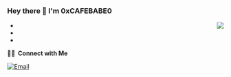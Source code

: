 ### Hey there 👋 I'm 0xCAFEBABE0

<img align="right" src="https://github-readme-stats.vercel.app/api?username=0xCAFEBABE0&show_icons=true&icon_color=58a6ff&text_color=333333&bg_color=0,EC6C6C,FFD479,FFFC79,73FA79&theme=graywhite&include_all_commits=true&hide_title=true&hide_border=true" />

* 
* 
* 

**🤝🏻 &nbsp;Connect with Me**

<a href="mailto:gnornehc@gmail.com"><img alt="Email" src="https://img.shields.io/badge/Email-gnornehc@gmail.com-blue?style=flat-square&logo=gmail"></a>



<!--
<div align="center">
 <a href="https://git.io/typing-svg"><img src="https://readme-typing-svg.herokuapp.com?size=27&duration=3800&vCenter=true&font=Roboto&pause=1100&width=660&&lines=%E2%9C%A8Rage%2Crage+against+the+dying+of+the+light." alt="Typing SVG" /></a> 

<img src="https://github-profile-summary-cards.vercel.app/api/cards/profile-details?username=0xCAFEBABE0&theme=github_dark" />
<span>  </span>
<img align="" height="137px" src="https://github-readme-stats.vercel.app/api?username=0xCAFEBABE0&hide_title=true&hide_border=true&show_icons=true&include_all_commits=true&line_height=21&bg_color=0,EC6C6C,FFD479,FFFC79,73FA79&theme=graywhite" />
<img align="" height="137px" src="https://github-readme-stats.vercel.app/api/top-langs/?username=0xCAFEBABE0&hide_title=true&hide_border=true&layout=compact&bg_color=0,73FA79,73FDFF,D783FF&theme=graywhite" />

<span>  </span>
</div>
 -->

<!--
**oongrider/oongrider** is a ✨ _special_ ✨ repository because its `README.md` (this file) appears on your GitHub profile.

Here are some ideas to get you started:

- 🔭 I’m currently working on ...
- 🌱 I’m currently learning ...
- 👯 I’m looking to collaborate on ...
- 🤔 I’m looking for help with ...
- 💬 Ask me about ...
- 📫 How to reach me: ...
- 😄 Pronouns: ...
- ⚡ Fun fact: ...
-->

